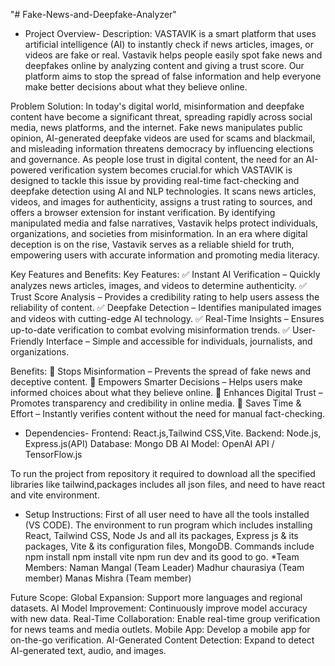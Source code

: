"# Fake-News-and-Deepfake-Analyzer" 
* Project Overview-
Description:
  VASTAVIK is a smart platform that uses artificial intelligence (AI) to instantly check if news articles, images, or videos are fake or real. Vastavik helps people easily spot fake news and deepfakes online by 
  analyzing content and giving a trust score. Our platform aims to stop the spread of false information and help everyone make better decisions about what they believe online.

Problem Solution:
  In today's digital world, misinformation and deepfake content have become a significant threat, spreading rapidly across social media, news platforms, and the internet. Fake news manipulates public opinion, AI-generated deepfake videos are used for scams and blackmail, and misleading information threatens democracy by influencing elections and governance. As people lose trust in digital content, the need for an AI-powered verification system becomes crucial.for which
                                               VASTAVIK is designed to tackle this issue by providing real-time fact-checking and deepfake detection using AI and NLP technologies. It scans news articles, videos, and images for authenticity, assigns a trust rating to sources, and offers a browser extension for instant verification. By identifying manipulated media and false narratives, Vastavik helps protect individuals, organizations, and societies from misinformation. In an era where digital deception is on the rise, Vastavik serves as a reliable shield for truth, empowering users with accurate information and promoting media literacy.

 Key Features and Benefits:
 Key Features:
✅ Instant AI Verification – Quickly analyzes news articles, images, and videos to determine authenticity.
✅ Trust Score Analysis – Provides a credibility rating to help users assess the reliability of content.
✅ Deepfake Detection – Identifies manipulated images and videos with cutting-edge AI technology.
✅ Real-Time Insights – Ensures up-to-date verification to combat evolving misinformation trends.
✅ User-Friendly Interface – Simple and accessible for individuals, journalists, and organizations.

Benefits:
🔹 Stops Misinformation – Prevents the spread of fake news and deceptive content.
🔹 Empowers Smarter Decisions – Helps users make informed choices about what they believe online.
🔹 Enhances Digital Trust – Promotes transparency and credibility in online media.
🔹 Saves Time & Effort – Instantly verifies content without the need for manual fact-checking.

* Dependencies-
Frontend: React.js,Tailwind CSS,Vite.
Backend: Node.js, Express.js(API)
Database: Mongo DB 
AI Model: OpenAI API / TensorFlow.js

To run the project from repository it required to download all the specified libraries like tailwind,packages includes all json files, and need to have react and vite environment.

* Setup Instructions:
First of all user need to have all the tools installed (VS CODE).
The environment to run program which includes installing React, Tailwind CSS, Node Js and all its packages, Express js & its packages, Vite & its configuration files, MongoDB.
Commands include
 npm install
npm install vite
npm run dev
and its good to go.
*Team Members:  Naman Mangal (Team Leader)
               Madhur chaurasiya  (Team member)
               Manas Mishra (Team member)

Future Scope:
Global Expansion: Support more languages and regional datasets.
AI Model Improvement: Continuously improve model accuracy with new data.
Real-Time Collaboration: Enable real-time group verification for news teams and media outlets.
Mobile App: Develop a mobile app for on-the-go verification.
AI-Generated Content Detection: Expand to detect AI-generated text, audio, and images.





                                               

      



